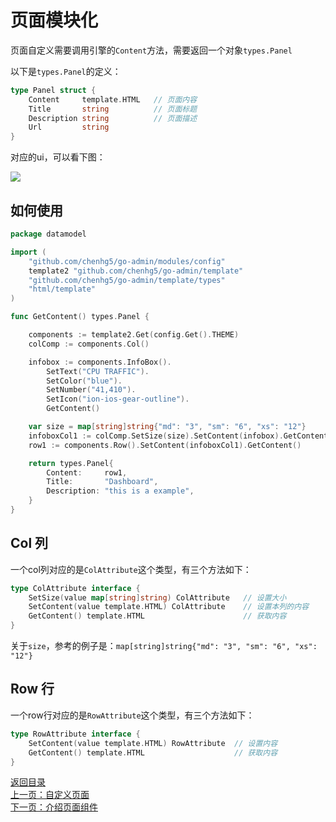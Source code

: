 # 页面模块化

页面自定义需要调用引擎的```Content```方法，需要返回一个对象```types.Panel```

以下是```types.Panel```的定义：

```go
type Panel struct {
	Content     template.HTML   // 页面内容
	Title       string          // 页面标题
	Description string          // 页面描述
	Url         string
}
```

对应的ui，可以看下图：

![](https://ws3.sinaimg.cn/large/006tNbRwly1fxoz5bm02oj31ek0u0wtz.jpg)

## 如何使用

```go
package datamodel

import (
	"github.com/chenhg5/go-admin/modules/config"
	template2 "github.com/chenhg5/go-admin/template"
	"github.com/chenhg5/go-admin/template/types"
	"html/template"
)

func GetContent() types.Panel {

	components := template2.Get(config.Get().THEME)
	colComp := components.Col()

	infobox := components.InfoBox().
		SetText("CPU TRAFFIC").
		SetColor("blue").
		SetNumber("41,410").
		SetIcon("ion-ios-gear-outline").
		GetContent()

	var size = map[string]string{"md": "3", "sm": "6", "xs": "12"}
	infoboxCol1 := colComp.SetSize(size).SetContent(infobox).GetContent()
	row1 := components.Row().SetContent(infoboxCol1).GetContent()

	return types.Panel{
		Content:     row1,
		Title:       "Dashboard",
		Description: "this is a example",
	}
}
```

## Col 列

一个col列对应的是```ColAttribute```这个类型，有三个方法如下：

```go
type ColAttribute interface {
	SetSize(value map[string]string) ColAttribute   // 设置大小
	SetContent(value template.HTML) ColAttribute    // 设置本列的内容
	GetContent() template.HTML                      // 获取内容
}
```

关于```size```，参考的例子是：```map[string]string{"md": "3", "sm": "6", "xs": "12"}```

## Row 行

一个row行对应的是```RowAttribute```这个类型，有三个方法如下：

```go
type RowAttribute interface {
	SetContent(value template.HTML) RowAttribute  // 设置内容
	GetContent() template.HTML                    // 获取内容
}
```


[返回目录](https://github.com/chenhg5/go-admin/blob/master/docs/cn/index.md)<br>
[上一页：自定义页面](https://github.com/chenhg5/go-admin/blob/master/docs/cn/instruction/pages/pages.md)<br>
[下一页：介绍页面组件](https://github.com/chenhg5/go-admin/blob/master/docs/cn/instruction/pages/components.md)
